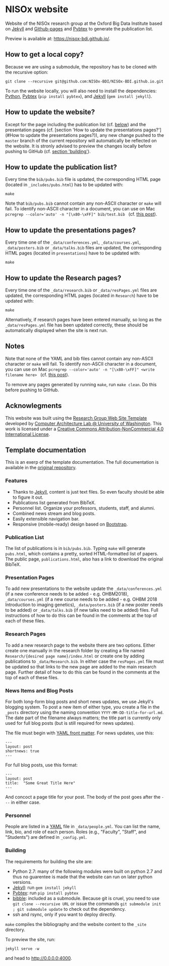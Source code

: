 # NISOx website

Website of the NISOx research group at the Oxford Big Data Institute based on [Jekyll](https://jekyllrb.com/) and [Github-pages](https://pages.github.com/) and [Pybtex][] to generate the publication list. 

Preview is available at: https://nisox-bdi.github.io/.

## How to get a local copy?
Because we are using a submodule, the repository has to be cloned with the recursive option:
```
git clone --recursive git@github.com:NISOx-BDI/NISOx-BDI.github.io.git
```

To run the website locally, you will also need to install the dependencies: [Python][], [Pybtex][] (`pip install pybtex`), and [Jekyll][] (`gem install jekyll`).

## How to update the website?
Except for the page including the publication list (cf. [below](#how-to-update-the-publication-list))  and the presentation pages (cf. [section 'How to update the presentations pages?'](#How to update the presentations pages?)), any new change pushed to the `master` branch of the current repository will automatically be reflected on the website. It is stronly advised to preview the changes locally before pushing to GitHub (cf. [section 'building'](#building)).

## How to update the publication list?
Every time the `bib/pubs.bib` file is updated, the corresponding HTML page (located in `_includes/pubs.html`) has to be updated with:
```
make
```

Note that `bib/pubs.bib` cannot contain any non-ASCII character or `make` will fail. To identify non-ASCII character in a document, you can use on Mac `pcregrep --color='auto' -n "[\x80-\xFF]" bib/test.bib ` (cf. [this post](https://stackoverflow.com/questions/24939813/recursively-search-in-files-for-a-range-of-unicode-characters)).

## How to update the presentations pages?
Every time one of the `_data/conferences.yml`, `_data/courses.yml`, `_data/posters.bib` or `_data/talks.bib` files are updated, the corresponding HTML pages (located in `presentations`) have to be updated with:
```
make
```

## How to update the Research pages?
Every time one of the `_data/research.bib` or `_data/resPages.yml` files are updated, the corresponding HTML pages (located in `Research`) have to be updated with:
```
make
```
Alternatively, if research pages have been entered manually, so long as the `_data/resPages.yml` file has been updated correctly, these should be automatically displayed when the site is next run. 

## Notes

Note that none of the YAML and bib files cannot contain any non-ASCII character or `make` will fail. To identify non-ASCII character in a document, you can use on Mac `pcregrep --color='auto' -n "[\x80-\xFF]" <write filename here> ` (cf. [this post](https://stackoverflow.com/questions/24939813/recursively-search-in-files-for-a-range-of-unicode-characters)).

To remove any pages generated by running `make`, run `make clean`. Do this before pushing to GitHub.

## Acknowlegments

This website was built using the [Research Group Web Site Template](https://github.com/uwsampa/research-group-web) developed by [Computer Architecture Lab @ University of Washington](https://github.com/uwsampa). This work is licensed under a [Creative Commons Attribution-NonCommercial 4.0 International License](https://creativecommons.org/licenses/by-nc/4.0/).

## Template documentation

This is an exerp of the template documentation. The full documentation is available in the [original repository]().

### Features
* Thanks to [Jekyll][], content is just text files. So even faculty should be able to figure it out.
* Publications list generated from BibTeX.
* Personnel list. Organize your professors, students, staff, and alumni.
* Combined news stream and blog posts.
* Easily extensible navigation bar.
* Responsive (mobile-ready) design based on [Bootstrap][].

[Bootstrap]: http://getbootstrap.com/

[Python]: https://www.python.org/


### Publication List

The list of publications is in `bib/pubs.bib`. Typing `make` will generate `pubs.html`, which contains a pretty, sorted HTML-formatted list of papers. The public page, `publications.html`, also has a link to download the original BibTeX.

### Presentation Pages

To add new presentations to the website update the `_data/conferences.yml` (if a new conference needs to be added - e.g. OHBM2018), `_data/courses.yml` (if a new course needs to be added - e.g. OHBM 2018 Introduction to imaging genetics), `_data/posters.bib` (if a new poster needs to be added) or `_data/talks.bib` (if new talks need to be added) files. Full instructions of how to do this can be found in the comments at the top of each of these files. 

### Research Pages

To add a new research page to the website there are two options. Either create one manually in the research folder by creating a file named `Research/{desired page name}/index.html` or create one by adding publications to `_data/Research.bib`. In either case the `resPages.yml` file must be updated so that links to the new page are added to the main research page. Further detail of how to do this can be found in the comments at the top of each of these files.

### News Items and Blog Posts

For both long-form blog posts and short news updates, we use Jekyll's blogging system. To post a new item of either type, you create a file in the `_posts` directory using the naming convention `YYYY-MM-DD-title-for-url.md`. The date part of the filename always matters; the title part is currently only used for full blog posts (but is still required for news updates).

The file must begin with [YAML front matter][yfm]. For news updates, use this:

    ---
    layout: post
    shortnews: true
    ---

For full blog posts, use this format:

    ---
    layout: post
    title:  "Some Great Title Here"
    ---

And concoct a page title for your post. The body of the post goes after the `---` in either case.

[yfm]: http://jekyllrb.com/docs/frontmatter/


### Personnel

People are listed in a [YAML][] file in `_data/people.yml`. You can list the name, link, bio, and role of each person. Roles (e.g., "Faculty", "Staff", and "Students") are defined in `_config.yml`.

[YAML]: https://en.wikipedia.org/wiki/YAML


### Building

The requirements for building the site are:

* Python 2.7: many of the following modules were built on python 2.7 and thus no guarentee is made that the website can run on later python versions.
* [Jekyll][]: run `gem install jekyll`
* [Pybtex][]: run `pip install pybtex`
* [bibble][]: included as a submodule. Because git is cruel, you need to use
  `git clone --recursive URL` or issue the commands `git submodule init ; git
  submodule update` to check out the dependency.
* ssh and rsync, only if you want to deploy directly.

`make` compiles the bibliography and the website content to the `_site`
directory. 

To preview the site, run: 
```
jekyll serve -w
``` 
and head to http://0.0.0.0:4000.


[Jekyll]: http://jekyllrb.com/
[bibble]: https://github.com/sampsyo/bibble/
[pybtex]: http://pybtex.sourceforge.net
